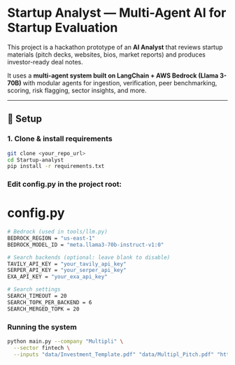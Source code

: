 
# Startup Analyst — Multi-Agent AI for Startup Evaluation

This project is a hackathon prototype of an **AI Analyst** that reviews startup materials (pitch decks, websites, bios, market reports) and produces investor-ready deal notes.

It uses a **multi-agent system built on LangChain + AWS Bedrock (Llama 3-70B)** with modular agents for ingestion, verification, peer benchmarking, scoring, risk flagging, sector insights, and more.

---

## 🔧 Setup

### 1. Clone & install requirements
```bash
git clone <your_repo_url>
cd Startup-analyst
pip install -r requirements.txt
```
### Edit config.py in the project root:
# config.py
```bash
# Bedrock (used in tools/llm.py)
BEDROCK_REGION = "us-east-1"
BEDROCK_MODEL_ID = "meta.llama3-70b-instruct-v1:0"

# Search backends (optional: leave blank to disable)
TAVILY_API_KEY = "your_tavily_api_key"
SERPER_API_KEY = "your_serper_api_key"
EXA_API_KEY = "your_exa_api_key"

# Search settings
SEARCH_TIMEOUT = 20
SEARCH_TOPK_PER_BACKEND = 6
SEARCH_MERGED_TOPK = 20
```

### Running the system
``` bash 
python main.py --company "Multipli" \
  --sector fintech \
  --inputs "data/Investment_Template.pdf" "data/Multipl_Pitch.pdf" "https://multipl.in/our_story"
```
